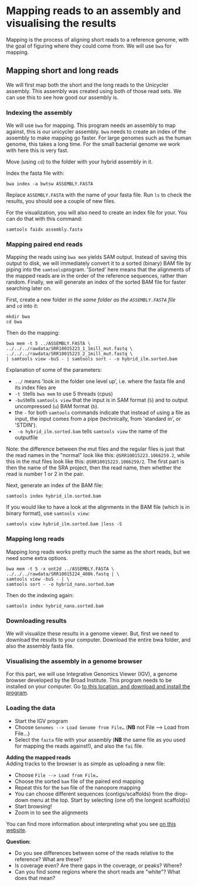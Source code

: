 # Mapping reads to an assembly and visualising the results


Mapping is the process of aligning short reads to a reference genome, with the
goal of figuring where they could come from. We will use `bwa` for mapping.

## Mapping short and long reads

We will first map both the short and the long reads to the Unicycler assembly.
This assembly was created using both of those read sets. We can use this
to see how good our assembly is.


### Indexing the assembly

We will use `bwa` for mapping. This program needs an assembly to
map against, this is our unicycler assembly. `bwa` needs to create an
index of the assembly to make mapping
go faster. For large genomes such as the human genome, this takes a long
time. For the small bacterial genome we work with here this is very fast.

Move (using `cd`) to the folder with your hybrid assembly in it.

Index the fasta file with:

```
bwa index -a bwtsw ASSEMBLY.FASTA
```

Replace `ASSEMBLY.FASTA` with the name of your fasta file. Run `ls` to check
the results, you should see a couple of new files.

For the visualization, you will also need to create an index file for your.
You can do that with this command:

```
samtools faidx assembly.fasta
```



### Mapping paired end reads

Mapping the reads using `bwa mem` yields SAM output. Instead of saving this
output to disk, we will immediately convert it to a sorted (binary) BAM
file by piping into the `samtools`program. 'Sorted' here means that the
alignments of the mapped reads are in the order of the reference sequences,
rather than random. Finally, we will generate an index of the sorted BAM
file for faster searching later on.

First, create a new folder *in the same folder as the `ASSEMBLY.FASTA` file*  
and `cd` into it:

```
mkdir bwa
cd bwa
```
Then do the mapping:

```
bwa mem -t 5 ../ASSEMBLY.FASTA \
../../../rawdata/SRR10015223_1_1mill_mut.fastq \
../../../rawdata/SRR10015223_2_1mill_mut.fastq \
| samtools view -buS - | samtools sort - -o hybrid_ilm.sorted.bam
```

Explanation of some of the parameters:

* `../` means 'look in the folder one level up', i.e. where the fasta file and
its index files are
* `-t 5`tells `bwa mem` to use 5 threads (cpus)
* `-buS`tells `samtools view` that the input is in SAM format (`S`) and to
output uncompressed (`u`) BAM format (`b`).
* the `-` for both `samtools` commands indicate that instead of using a file
as input, the input comes from a pipe (technically, from 'standard in', or
'STDIN').
* ` -o hybrid_ilm.sorted.bam` tells `samtools view` the name of the outputfile

Note: the difference between the mut files and the regular files is just that
the read names in the "normal" look like this: `@SRR10015223.1066259.2`, while
this in the mut files look like this: `@SRR10015223.1066259/2`. The first part
is then the name of the SRA project, then the read name, then whether the read
is number 1 or 2 in the pair.  

Next, generate an index of the BAM file:

```
samtools index hybrid_ilm.sorted.bam
```

If you would like to have a look at the alignments in the BAM file (which is in
binary format), use `samtools view`:

```
samtools view hybrid_ilm.sorted.bam |less -S
```

### Mapping long reads

Mapping long reads works pretty much the same as the short reads, but we
need some extra options.

```
bwa mem -t 5 -x ont2d ../ASSEMBLY.FASTA \
../../../rawdata/SRR10015224_400k.fastq | \
samtools view -buS - | \
samtools sort - -o hybrid_nano.sorted.bam
```

Then do the indexing again:
```
samtools index hybrid_nano.sorted.bam

```

### Downloading results

We will visualize these results in a genome viewer. But, first we need to
download the results to your computer. Download the entire bwa folder, and
also the assembly fasta file.


### Visualising the assembly in a genome browser

For this part, we will use Integrative Genomics Viewer (IGV), a genome browser
developed by the Broad Institute. This program needs to be installed on your
computer. Go [to this location, and download and install the program](https://software.broadinstitute.org/software/igv/download).

### Loading the data

* Start the IGV program
* Choose `Genomes --> Load Genome from File…` (**NB** not File --> Load from
File...)
* Select the `fasta` file with your assembly (**NB** the same file as you used
for mapping the reads against!), and also the `fai` file.

**Adding the mapped reads**  
Adding tracks to the browser is as simple as uploading a new file:

* Choose `File --> Load from File…`
* Choose the sorted `bam` file of the paired end mapping
* Repeat this for the `bam` file of the nanopore mapping
* You can choose different sequences (contigs/scaffolds) from the drop-down
menu at the top. Start by selecting (one of) the longest scaffold(s)
* Start browsing!
* Zoom in to see the alignments

You can find more information about interpreting what you see
[on this website](http://software.broadinstitute.org/software/igv/PopupMenus#AlignmentTrack).


**Question:**

* Do you see differences between some of the reads relative to the reference?
What are these?
* Is coverage even? Are there gaps in the coverage, or peaks? Where?
* Can you find some regions where the short reads are "white"? What does
that mean?
